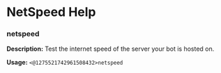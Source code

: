 # NetSpeed Help

### netspeed

**Description:** Test the internet speed of the server your bot is hosted on.

**Usage:** `<@1275521742961508432>netspeed`

